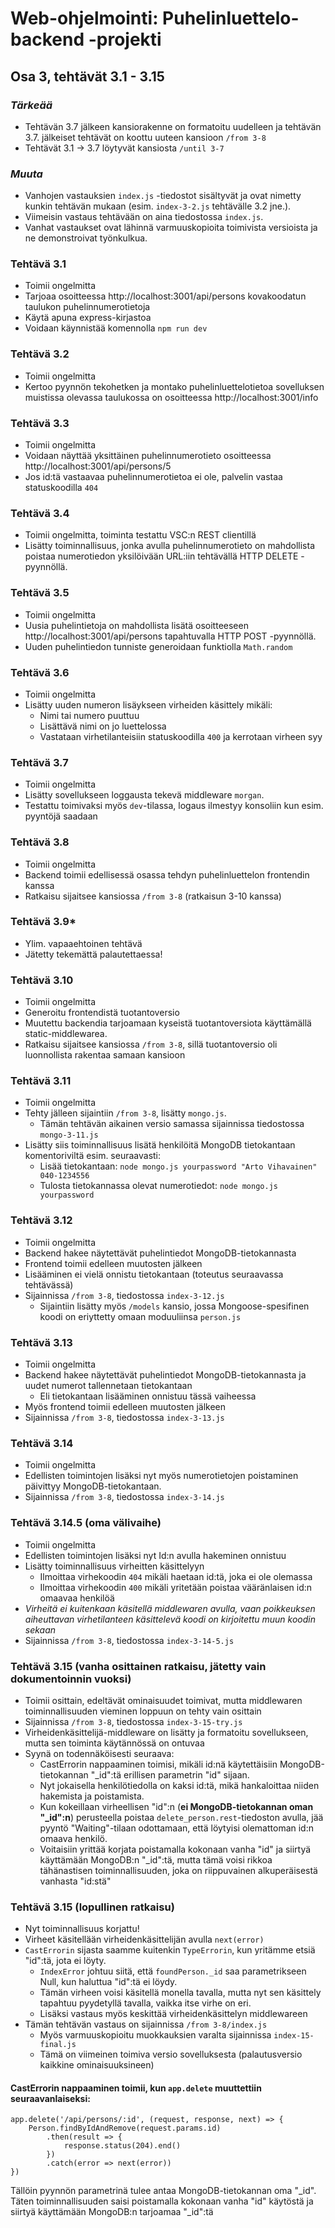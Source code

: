 # Web-ohjelmointi: Puhelinluettelo-backend -projekti
## Osa 3, tehtävät 3.1 - 3.15

### *Tärkeää*
- Tehtävän 3.7 jälkeen kansiorakenne on formatoitu uudelleen ja tehtävän 3.7. jälkeiset tehtävät on koottu uuteen kansioon `/from 3-8`
- Tehtävät 3.1 -> 3.7 löytyvät kansiosta `/until 3-7`

### *Muuta*
- Vanhojen vastauksien `index.js` -tiedostot sisältyvät ja ovat nimetty kunkin tehtävän mukaan (esim. `index-3-2.js` tehtävälle 3.2 jne.).
- Viimeisin vastaus tehtävään on aina tiedostossa `index.js`.
- Vanhat vastaukset ovat lähinnä varmuuskopioita toimivista versioista ja ne demonstroivat työnkulkua.

### Tehtävä 3.1
- Toimii ongelmitta
- Tarjoaa osoitteessa http://localhost:3001/api/persons kovakoodatun taulukon puhelinnumerotietoja
- Käytä apuna express-kirjastoa
- Voidaan käynnistää komennolla `npm run dev`

### Tehtävä 3.2
- Toimii ongelmitta
- Kertoo pyynnön tekohetken ja montako puhelinluettelotietoa sovelluksen muistissa olevassa taulukossa on osoitteessa http://localhost:3001/info

### Tehtävä 3.3
- Toimii ongelmitta
- Voidaan näyttää yksittäinen puhelinnumerotieto osoitteessa http://localhost:3001/api/persons/5
- Jos id:tä vastaavaa puhelinnumerotietoa ei ole, palvelin vastaa statuskoodilla `404`

### Tehtävä 3.4
- Toimii ongelmitta, toiminta testattu VSC:n REST clientillä
- Lisätty toiminnallisuus, jonka avulla puhelinnumerotieto on mahdollista poistaa numerotiedon yksilöivään URL:iin tehtävällä HTTP DELETE -pyynnöllä.

### Tehtävä 3.5
- Toimii ongelmitta
- Uusia puhelintietoja on mahdollista lisätä osoitteeseen http://localhost:3001/api/persons tapahtuvalla HTTP POST -pyynnöllä.
- Uuden puhelintiedon tunniste generoidaan funktiolla `Math.random`

### Tehtävä 3.6
- Toimii ongelmitta
- Lisätty uuden numeron lisäykseen virheiden käsittely mikäli:
    - Nimi tai numero puuttuu
    - Lisättävä nimi on jo luettelossa
    - Vastataan virhetilanteisiin statuskoodilla `400` ja kerrotaan virheen syy

### Tehtävä 3.7
- Toimii ongelmitta
- Lisätty sovellukseen loggausta tekevä middleware `morgan`.
- Testattu toimivaksi myös `dev`-tilassa, logaus ilmestyy konsoliin kun esim. pyyntöjä saadaan

### Tehtävä 3.8
- Toimii ongelmitta
- Backend toimii edellisessä osassa tehdyn puhelinluettelon frontendin kanssa
- Ratkaisu sijaitsee kansiossa `/from 3-8` (ratkaisun 3-10 kanssa)

### Tehtävä 3.9*
- Ylim. vapaaehtoinen tehtävä
- Jätetty tekemättä palautettaessa!

### Tehtävä 3.10
- Toimii ongelmitta
- Generoitu frontendistä tuotantoversio
- Muutettu backendia tarjoamaan kyseistä tuotantoversiota käyttämällä static-middlewarea.
- Ratkaisu sijaitsee kansiossa `/from 3-8`, sillä tuotantoversio oli luonnollista rakentaa samaan kansioon

### Tehtävä 3.11
- Toimii ongelmitta
- Tehty jälleen sijaintiin `/from 3-8`, lisätty `mongo.js`.
    - Tämän tehtävän aikainen versio samassa sijainnissa tiedostossa `mongo-3-11.js`
- Lisätty siis toiminnallisuus lisätä henkilöitä MongoDB tietokantaan komentoriviltä esim. seuraavasti:
    - Lisää tietokantaan: `node mongo.js yourpassword "Arto Vihavainen" 040-1234556`
    - Tulosta tietokannassa olevat numerotiedot: `node mongo.js yourpassword`

### Tehtävä 3.12
- Toimii ongelmitta
- Backend hakee näytettävät puhelintiedot MongoDB-tietokannasta
- Frontend toimii edelleen muutosten jälkeen
- Lisääminen ei vielä onnistu tietokantaan (toteutus seuraavassa tehtävässä)
- Sijainnissa `/from 3-8`, tiedostossa `index-3-12.js`
    - Sijaintiin lisätty myös `/models` kansio, jossa Mongoose-spesifinen koodi on eriyttetty omaan moduuliinsa `person.js`

### Tehtävä 3.13
- Toimii ongelmitta
- Backend hakee näytettävät puhelintiedot MongoDB-tietokannasta ja uudet numerot tallennetaan tietokantaan
    - Eli tietokantaan lisääminen onnistuu tässä vaiheessa
- Myös frontend toimii edelleen muutosten jälkeen
- Sijainnissa `/from 3-8`, tiedostossa `index-3-13.js`

### Tehtävä 3.14
- Toimii ongelmitta
- Edellisten toimintojen lisäksi nyt myös numerotietojen poistaminen päivittyy MongoDB-tietokantaan.
- Sijainnissa `/from 3-8`, tiedostossa `index-3-14.js`

### Tehtävä 3.14.5 (oma välivaihe)
- Toimii ongelmitta
- Edellisten toimintojen lisäksi nyt Id:n avulla hakeminen onnistuu
- Lisätty toiminnallisuus virheitten käsittelyyn
    - Ilmoittaa virhekoodin `404` mikäli haetaan id:tä, joka ei ole olemassa
    - Ilmoittaa virhekoodin `400` mikäli yritetään poistaa vääränlaisen id:n omaavaa henkilöä
- *Virheitä ei kuitenkaan käsitellä middlewaren avulla, vaan poikkeuksen aiheuttavan virhetilanteen käsittelevä koodi on kirjoitettu muun koodin sekaan*
- Sijainnissa `/from 3-8`, tiedostossa `index-3-14-5.js`


### Tehtävä 3.15 (vanha osittainen ratkaisu, jätetty vain dokumentoinnin vuoksi)
- Toimii osittain, edeltävät ominaisuudet toimivat, mutta middlewaren toiminnallisuuden vieminen loppuun on tehty vain osittain
- Sijainnissa `/from 3-8`, tiedostossa `index-3-15-try.js`
- Virheidenkäsittelijä-middleware on lisätty ja formatoitu sovellukseen, mutta sen toiminta käytännössä on ontuvaa
- Syynä on todennäköisesti seuraava:
    - CastErrorin nappaaminen toimisi, mikäli id:nä käytettäisiin MongoDB-tietokannan "_id":tä erillisen parametrin "id" sijaan.
    - Nyt jokaisella henkilötiedolla on kaksi id:tä, mikä hankaloittaa niiden hakemista ja poistamista.
    - Kun kokeillaan virheellisen "id":n (**ei MongoDB-tietokannan oman "_id":n**) perusteella poistaa `delete_person.rest`-tiedoston avulla, jää pyyntö "Waiting"-tilaan odottamaan, että löytyisi olemattoman id:n omaava henkilö.
    - Voitaisiin yrittää korjata poistamalla kokonaan vanha "id" ja siirtyä käyttämään MongoDB:n "_id":tä, mutta tämä voisi rikkoa tähänastisen toiminnallisuuden, joka on riippuvainen alkuperäisestä vanhasta "id:stä"


### Tehtävä 3.15 (lopullinen ratkaisu)
- Nyt toiminnallisuus korjattu!
- Virheet käsitellään virheidenkäsittelijän avulla `next(error)`
- `CastErrorin` sijasta saamme kuitenkin `TypeErrorin`, kun yritämme etsiä "id":tä, jota ei löyty.
    - `IndexError` johtuu siitä, että `foundPerson._id` saa parametrikseen Null, kun haluttua "id":tä ei löydy.
    - Tämän virheen voisi käsitellä monella tavalla, mutta nyt sen käsittely tapahtuu pyydetyllä tavalla, vaikka itse virhe on eri.
    - Lisäksi vastaus myös keskittää virheidenkäsittelyn middlewareen
- Tämän tehtävän vastaus on sijainnissa `/from 3-8/index.js`
    - Myös varmuuskopioitu muokkauksien varalta sijainnissa `index-15-final.js`
    - Tämä on viimeinen toimiva versio sovelluksesta (palautusversio kaikkine ominaisuuksineen)


#### CastErrorin nappaaminen toimii, kun `app.delete` muuttettiin seuraavanlaiseksi:

```
app.delete('/api/persons/:id', (request, response, next) => {
    Person.findByIdAndRemove(request.params.id)
        .then(result => {
            response.status(204).end()
        })
        .catch(error => next(error))
})
```

Tällöin pyynnön parametrinä tulee antaa MongoDB-tietokannan oma "_id". Täten toiminnallisuuden saisi poistamalla kokonaan vanha "id" käytöstä ja siirtyä käyttämään MongoDB:n tarjoamaa "_id":tä

